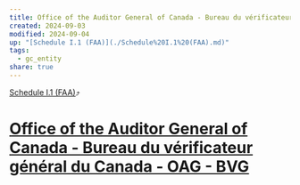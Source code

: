 ```yaml
---
title: Office of the Auditor General of Canada - Bureau du vérificateur général du Canada - OAG - BVG
created: 2024-09-03
modified: 2024-09-04
up: "[Schedule I.1 (FAA)](./Schedule%20I.1%20(FAA).md)"
tags:
  - gc_entity
share: true
---
```

[Schedule I.1 (FAA)](./Schedule%20I.1%20(FAA).md)⤴️
# [Office of the Auditor General of Canada - Bureau du vérificateur général du Canada - OAG - BVG](Office%20of%20the%20Auditor%20General%20of%20Canada%20-%20Bureau%20du%20v%C3%A9rificateur%20g%C3%A9n%C3%A9ral%20du%20Canada%20-%20OAG%20-%20BVG.md)
